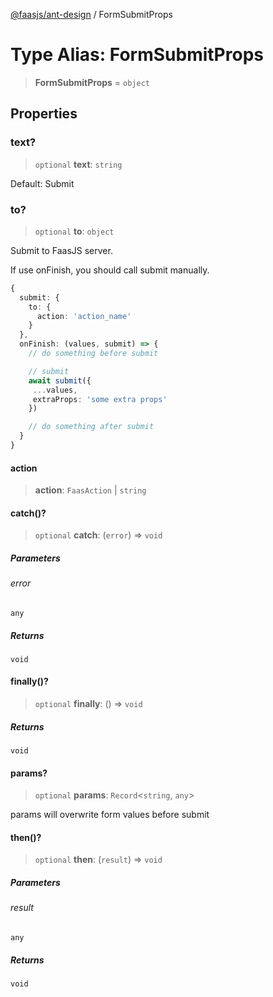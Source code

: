 [@faasjs/ant-design](../README.md) / FormSubmitProps

# Type Alias: FormSubmitProps

> **FormSubmitProps** = `object`

## Properties

### text?

> `optional` **text**: `string`

Default: Submit

### to?

> `optional` **to**: `object`

Submit to FaasJS server.

If use onFinish, you should call submit manually.
```ts
{
  submit: {
    to: {
      action: 'action_name'
    }
  },
  onFinish: (values, submit) => {
    // do something before submit

    // submit
    await submit({
     ...values,
     extraProps: 'some extra props'
    })

    // do something after submit
  }
}
```

#### action

> **action**: `FaasAction` \| `string`

#### catch()?

> `optional` **catch**: (`error`) => `void`

##### Parameters

###### error

`any`

##### Returns

`void`

#### finally()?

> `optional` **finally**: () => `void`

##### Returns

`void`

#### params?

> `optional` **params**: `Record`\<`string`, `any`\>

params will overwrite form values before submit

#### then()?

> `optional` **then**: (`result`) => `void`

##### Parameters

###### result

`any`

##### Returns

`void`
